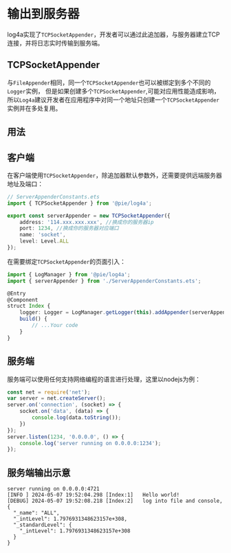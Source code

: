 # 输出到服务器 <Badge type="tip" text="1.3.1 +" />

log4a实现了`TCPSocketAppender`，开发者可以通过此追加器，与服务器建立TCP连接，并将日志实时传输到服务端。

## TCPSocketAppender

与`FileAppender`相同，同一个`TCPSocketAppender`也可以被绑定到多个不同的`Logger`实例，
但是如果创建多个`TCPSocketAppender`,可能对应用性能造成影响，
所以`Log4a`建议开发者在应用程序中对同一个地址只创建一个`TCPSocketAppender`实例并在多处复用。

## 用法

## 客户端

在客户端使用`TCPSocketAppender`，除追加器默认参数外，还需要提供远端服务器地址及端口：

```ts
// ServerAppenderConstants.ets
import { TCPSocketAppender } from '@pie/log4a';

export const serverAppender = new TCPSocketAppender({
    address: '114.xxx.xxx.xxx', //换成你的服务器ip
    port: 1234, //换成你的服务器对应端口
    name: 'socket',
    level: Level.ALL
});
```

在需要绑定`TCPSocketAppender`的页面引入：

```ts
import { LogManager } from '@pie/log4a';
import { serverAppender } from './ServerAppenderConstants.ets';

@Entry
@Component
struct Index {
    logger: Logger = LogManager.getLogger(this).addAppender(serverAppender);
    build() {
        // ...Your code
    }
}
```

## 服务端

服务端可以使用任何支持网络编程的语言进行处理，这里以nodejs为例：

```js
const net = require('net');
var server = net.createServer();
server.on('connection', (socket) => {
    socket.on('data', (data) => {
        console.log(data.toString());
    })
});
server.listen(1234, '0.0.0.0', () => {
    console.log('server running on 0.0.0.0:1234');
});
```

## 服务端输出示意

```
server running on 0.0.0.0:4721
[INFO ]	2024-05-07 19:52:04.298	[Index:1]	Hello world!
[DEBUG]	2024-05-07 19:52:08.218	[Index:2]	log into file and console, 
{
  "_name": "ALL",
  "_intLevel": 1.7976931348623157e+308,
  "_standardLevel": {
    "_intLevel": 1.7976931348623157e+308
  }
}
```